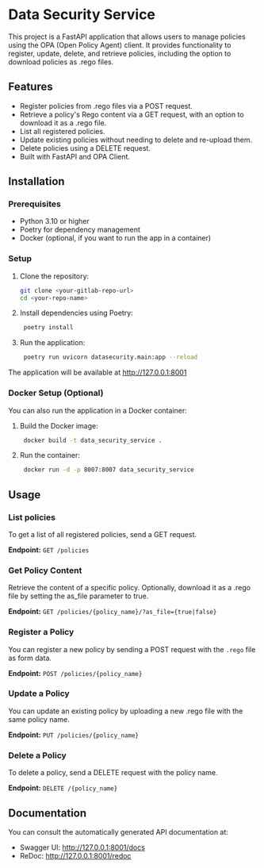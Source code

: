 # Data Security Service

This project is a FastAPI application that allows users to manage policies using the OPA (Open Policy Agent) client. It provides functionality to register, update, delete, and retrieve policies, including the option to download policies as .rego files.

## Features

- Register policies from .rego files via a POST request.
- Retrieve a policy's Rego content via a GET request, with an option to download it as a .rego file.
- List all registered policies.
- Update existing policies without needing to delete and re-upload them.
- Delete policies using a DELETE request.
- Built with FastAPI and OPA Client.

## Installation

### Prerequisites

- Python 3.10 or higher
- Poetry for dependency management
- Docker (optional, if you want to run the app in a container)

### Setup

1. Clone the repository:

   ```bash
   git clone <your-gitlab-repo-url>
   cd <your-repo-name>

2. Install dependencies using Poetry:

   ```bash
    poetry install

3. Run the application:

   ```bash
    poetry run uvicorn datasecurity.main:app --reload

The application will be available at http://127.0.0.1:8001

### Docker Setup (Optional)
You can also run the application in a Docker container:

1. Build the Docker image:

   ```bash
    docker build -t data_security_service .

2. Run the container:

   ```bash
    docker run -d -p 8007:8007 data_security_service

## Usage

### List policies
To get a list of all registered policies, send a GET request.

**Endpoint:** `GET /policies`

### Get Policy Content
Retrieve the content of a specific policy. Optionally, download it as a .rego file by setting the as_file parameter to true.

**Endpoint:** `GET /policies/{policy_name}/?as_file={true|false}`

### Register a Policy
You can register a new policy by sending a POST request with the `.rego` file as form data.

**Endpoint:** `POST /policies/{policy_name}`

### Update a Policy
You can update an existing policy by uploading a new .rego file with the same policy name.

**Endpoint:** `PUT /policies/{policy_name}`

### Delete a Policy
To delete a policy, send a DELETE request with the policy name.

**Endpoint:** `DELETE /{policy_name}`


## Documentation
You can consult the automatically generated API documentation at:

- Swagger UI: http://127.0.0.1:8001/docs
- ReDoc: http://127.0.0.1:8001/redoc
